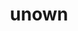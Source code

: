 ---
id: 201
title: unown
types: [psychic]
image: https://raw.githubusercontent.com/PokeAPI/sprites/master/sprites/pokemon/201.png
---